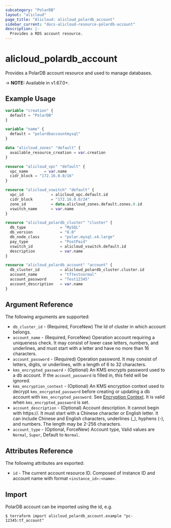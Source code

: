 ```yaml
---
subcategory: "PolarDB"
layout: "alicloud"
page_title: "Alicloud: alicloud_polardb_account"
sidebar_current: "docs-alicloud-resource-polardb-account"
description: |-
  Provides a RDS account resource.
---
```


# alicloud\_polardb\_account

Provides a PolarDB account resource and used to manage databases.

-> **NOTE:** Available in v1.67.0+. 

## Example Usage

```terraform
variable "creation" {
  default = "PolarDB"
}

variable "name" {
  default = "polardbaccountmysql"
}

data "alicloud_zones" "default" {
  available_resource_creation = var.creation
}

resource "alicloud_vpc" "default" {
  vpc_name       = var.name
  cidr_block = "172.16.0.0/16"
}

resource "alicloud_vswitch" "default" {
  vpc_id            = alicloud_vpc.default.id
  cidr_block        = "172.16.0.0/24"
  zone_id           = data.alicloud_zones.default.zones.0.id
  vswitch_name      = var.name
}

resource "alicloud_polardb_cluster" "cluster" {
  db_type               = "MySQL"
  db_version            = "8.0"
  db_node_class         = "polar.mysql.x4.large"
  pay_type              = "PostPaid"
  vswitch_id            = alicloud_vswitch.default.id
  description           = var.name
}

resource "alicloud_polardb_account" "account" {
  db_cluster_id         = alicloud_polardb_cluster.cluster.id
  account_name          = "tftestnormal"
  account_password      = "Test12345"
  account_description   = var.name
}
```

## Argument Reference

The following arguments are supported:

* `db_cluster_id` - (Required, ForceNew) The Id of cluster in which account belongs.
* `account_name` - (Required, ForceNew) Operation account requiring a uniqueness check. It may consist of lower case letters, numbers, and underlines, and must start with a letter and have no more than 16 characters.
* `account_password` - (Required) Operation password. It may consist of letters, digits, or underlines, with a length of 6 to 32 characters.
* `kms_encrypted_password` - (Optional) An KMS encrypts password used to a db account. If the `account_password` is filled in, this field will be ignored.
* `kms_encryption_context` - (Optional) An KMS encryption context used to decrypt `kms_encrypted_password` before creating or updating a db account with `kms_encrypted_password`. See [Encryption Context](https://www.alibabacloud.com/help/doc-detail/42975.htm). It is valid when `kms_encrypted_password` is set.
* `account_description` - (Optional) Account description. It cannot begin with https://. It must start with a Chinese character or English letter. It can include Chinese and English characters, underlines (_), hyphens (-), and numbers. The length may be 2-256 characters.
* `account_type` - (Optional, ForceNew) Account type, Valid values are `Normal`, `Super`, Default to `Normal`.

## Attributes Reference

The following attributes are exported:

* `id` - The current account resource ID. Composed of instance ID and account name with format `<instance_id>:<name>`.

## Import

PolarDB account can be imported using the id, e.g.

```
$ terraform import alicloud_polardb_account.example "pc-12345:tf_account"
```